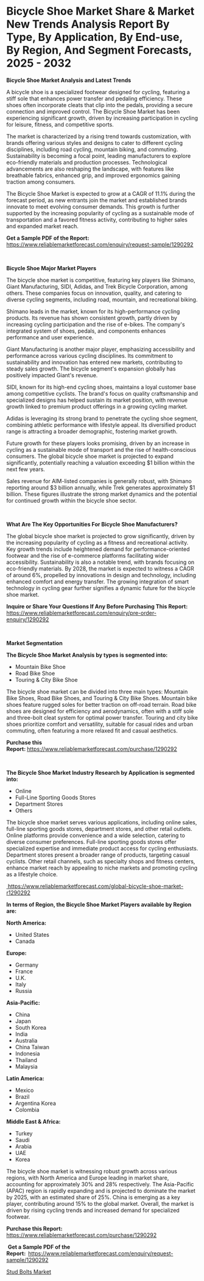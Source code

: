 <p><h1>Bicycle Shoe Market Share & Market New Trends Analysis Report By Type, By Application, By End-use, By Region, And Segment Forecasts, 2025 - 2032</h1></p><p><strong>Bicycle Shoe Market Analysis and Latest Trends</strong></p>
<p><p>A bicycle shoe is a specialized footwear designed for cycling, featuring a stiff sole that enhances power transfer and pedaling efficiency. These shoes often incorporate cleats that clip into the pedals, providing a secure connection and improved control. The Bicycle Shoe Market has been experiencing significant growth, driven by increasing participation in cycling for leisure, fitness, and competitive sports. </p><p>The market is characterized by a rising trend towards customization, with brands offering various styles and designs to cater to different cycling disciplines, including road cycling, mountain biking, and commuting. Sustainability is becoming a focal point, leading manufacturers to explore eco-friendly materials and production processes. Technological advancements are also reshaping the landscape, with features like breathable fabrics, enhanced grip, and improved ergonomics gaining traction among consumers.</p><p>The Bicycle Shoe Market is expected to grow at a CAGR of 11.1% during the forecast period, as new entrants join the market and established brands innovate to meet evolving consumer demands. This growth is further supported by the increasing popularity of cycling as a sustainable mode of transportation and a favored fitness activity, contributing to higher sales and expanded market reach.</p></p>
<p><strong>Get a Sample PDF of the Report:&nbsp;</strong> <a href="https://www.reliablemarketforecast.com/enquiry/request-sample/1290292?utm_campaign=1996&utm_medium=2&utm_source=Github&utm_content=ia&utm_term=05022025&utm_id=bicycle-shoe">https://www.reliablemarketforecast.com/enquiry/request-sample/1290292</a></p>
<p>&nbsp;</p>
<p><strong>Bicycle Shoe Major Market Players</strong></p>
<p><p>The bicycle shoe market is competitive, featuring key players like Shimano, Giant Manufacturing, SIDI, Adidas, and Trek Bicycle Corporation, among others. These companies focus on innovation, quality, and catering to diverse cycling segments, including road, mountain, and recreational biking.</p><p>Shimano leads in the market, known for its high-performance cycling products. Its revenue has shown consistent growth, partly driven by increasing cycling participation and the rise of e-bikes. The company's integrated system of shoes, pedals, and components enhances performance and user experience.</p><p>Giant Manufacturing is another major player, emphasizing accessibility and performance across various cycling disciplines. Its commitment to sustainability and innovation has entered new markets, contributing to steady sales growth. The bicycle segment's expansion globally has positively impacted Giant's revenue.</p><p>SIDI, known for its high-end cycling shoes, maintains a loyal customer base among competitive cyclists. The brand's focus on quality craftsmanship and specialized designs has helped sustain its market position, with revenue growth linked to premium product offerings in a growing cycling market.</p><p>Adidas is leveraging its strong brand to penetrate the cycling shoe segment, combining athletic performance with lifestyle appeal. Its diversified product range is attracting a broader demographic, fostering market growth.</p><p>Future growth for these players looks promising, driven by an increase in cycling as a sustainable mode of transport and the rise of health-conscious consumers. The global bicycle shoe market is projected to expand significantly, potentially reaching a valuation exceeding $1 billion within the next few years.</p><p>Sales revenue for AIM-listed companies is generally robust, with Shimano reporting around $3 billion annually, while Trek generates approximately $1 billion. These figures illustrate the strong market dynamics and the potential for continued growth within the bicycle shoe sector.</p></p>
<p>&nbsp;</p>
<p><strong>What Are The Key Opportunities For Bicycle Shoe Manufacturers?</strong></p>
<p><p>The global bicycle shoe market is projected to grow significantly, driven by the increasing popularity of cycling as a fitness and recreational activity. Key growth trends include heightened demand for performance-oriented footwear and the rise of e-commerce platforms facilitating wider accessibility. Sustainability is also a notable trend, with brands focusing on eco-friendly materials. By 2028, the market is expected to witness a CAGR of around 6%, propelled by innovations in design and technology, including enhanced comfort and energy transfer. The growing integration of smart technology in cycling gear further signifies a dynamic future for the bicycle shoe market.</p></p>
<p><strong>Inquire or Share Your Questions If Any Before Purchasing This Report:</strong> <a href="https://www.reliablemarketforecast.com/enquiry/pre-order-enquiry/1290292?utm_campaign=1996&utm_medium=2&utm_source=Github&utm_content=ia&utm_term=05022025&utm_id=bicycle-shoe">https://www.reliablemarketforecast.com/enquiry/pre-order-enquiry/1290292</a></p>
<p>&nbsp;</p>
<p><strong>Market Segmentation</strong></p>
<p><strong>The Bicycle Shoe Market Analysis by types is segmented into:</strong></p>
<p><ul><li>Mountain Bike Shoe</li><li>Road Bike Shoe</li><li>Touring & City Bike Shoe</li></ul></p>
<p><p>The bicycle shoe market can be divided into three main types: Mountain Bike Shoes, Road Bike Shoes, and Touring & City Bike Shoes. Mountain bike shoes feature rugged soles for better traction on off-road terrain. Road bike shoes are designed for efficiency and aerodynamics, often with a stiff sole and three-bolt cleat system for optimal power transfer. Touring and city bike shoes prioritize comfort and versatility, suitable for casual rides and urban commuting, often featuring a more relaxed fit and casual aesthetics.</p></p>
<p><strong>Purchase this Report:&nbsp;</strong><a href="https://www.reliablemarketforecast.com/purchase/1290292?utm_campaign=1996&utm_medium=2&utm_source=Github&utm_content=ia&utm_term=05022025&utm_id=bicycle-shoe">https://www.reliablemarketforecast.com/purchase/1290292</a></p>
<p>&nbsp;</p>
<p><strong>The Bicycle Shoe Market Industry Research by Application is segmented into:</strong></p>
<p><ul><li>Online</li><li>Full-Line Sporting Goods Stores</li><li>Department Stores</li><li>Others</li></ul></p>
<p><p>The bicycle shoe market serves various applications, including online sales, full-line sporting goods stores, department stores, and other retail outlets. Online platforms provide convenience and a wide selection, catering to diverse consumer preferences. Full-line sporting goods stores offer specialized expertise and immediate product access for cycling enthusiasts. Department stores present a broader range of products, targeting casual cyclists. Other retail channels, such as specialty shops and fitness centers, enhance market reach by appealing to niche markets and promoting cycling as a lifestyle choice.</p></p>
<p><a href="https://www.reliablemarketforecast.com/global-bicycle-shoe-market-r1290292?utm_campaign=1996&utm_medium=2&utm_source=Github&utm_content=ia&utm_term=05022025&utm_id=bicycle-shoe">&nbsp;https://www.reliablemarketforecast.com/global-bicycle-shoe-market-r1290292</a></p>
<p><strong>In terms of Region, the Bicycle Shoe Market Players available by Region are:</strong></p>
<p>
    <p> <strong> North America: </strong>
        <ul>
            <li>United States</li>
            <li>Canada</li>
        </ul>
        </p> 
    <p> <strong> Europe: </strong>
        <ul>
            <li>Germany</li>
            <li>France</li>
            <li>U.K.</li>
            <li>Italy</li>
            <li>Russia</li>
        </ul>
        </p> 
    <p> <strong> Asia-Pacific: </strong>
        <ul>
            <li>China</li>
            <li>Japan</li>
            <li>South Korea</li>
            <li>India</li>
            <li>Australia</li>
            <li>China Taiwan</li>
            <li>Indonesia</li>
            <li>Thailand</li>
            <li>Malaysia</li>
        </ul>
        </p> 
    <p> <strong> Latin America: </strong>
        <ul>
            <li>Mexico</li>
            <li>Brazil</li>
            <li>Argentina Korea</li>
            <li>Colombia</li>
        </ul>
        </p> 
    <p> <strong> Middle East & Africa: </strong>
        <ul>
            <li>Turkey</li>
            <li>Saudi</li>
            <li>Arabia</li>
            <li>UAE</li>
            <li>Korea</li>
        </ul>
    </p>
    </p>
<p><p>The bicycle shoe market is witnessing robust growth across various regions, with North America and Europe leading in market share, accounting for approximately 30% and 28% respectively. The Asia-Pacific (APAC) region is rapidly expanding and is projected to dominate the market by 2025, with an estimated share of 25%. China is emerging as a key player, contributing around 15% to the global market. Overall, the market is driven by rising cycling trends and increased demand for specialized footwear.</p></p>
<p><strong>Purchase this Report: </strong><a href="https://www.reliablemarketforecast.com/purchase/1290292?utm_campaign=1996&utm_medium=2&utm_source=Github&utm_content=ia&utm_term=05022025&utm_id=bicycle-shoe">https://www.reliablemarketforecast.com/purchase/1290292</a></p>
<p>&nbsp;<strong>Get a Sample PDF of the Report:&nbsp;&nbsp;</strong><a href="https://www.reliablemarketforecast.com/enquiry/request-sample/1290292?utm_campaign=1996&utm_medium=2&utm_source=Github&utm_content=ia&utm_term=05022025&utm_id=bicycle-shoe">https://www.reliablemarketforecast.com/enquiry/request-sample/1290292</a></p>
<p><strong></strong></p>
<p><p><a href="https://github.com/OlenFleming68/Market-Research-Report-List-1/blob/main/stud-bolts-market.md?utm_campaign=1996&utm_medium=2&utm_source=Github&utm_content=ia&utm_term=05022025&utm_id=bicycle-shoe">Stud Bolts Market</a></p></p>